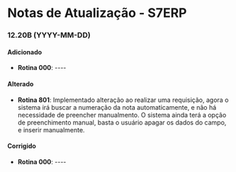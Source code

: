 # Notas de Atualização - S7ERP

### 12.20B (YYYY-MM-DD)

#### Adicionado

 * **Rotina 000**: ----
 
 #### Alterado
 
 * **Rotina 801**: Implementado alteração ao realizar uma requisição, agora o sistema irá buscar a numeração da nota automaticamente, e não há necessidade de preencher manualmento. O sistema ainda terá a opção de preenchimento manual, basta o usuário apagar os dados do campo, e inserir manualmente.
 
  #### Corrigido
 
 * **Rotina 000**: ----
 
